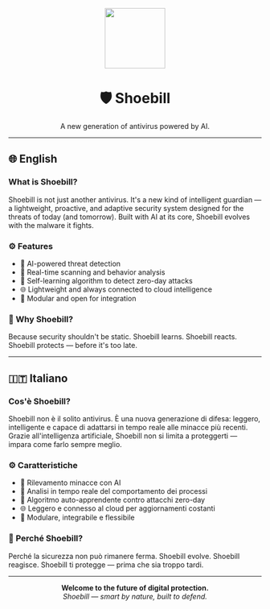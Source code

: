 <p align="center">
  <img src="https://cdn.discordapp.com/attachments/839189307637497890/1375898310732288100/Shoebill.png?ex=68335ca8&is=68320b28&hm=27a1b5aed593e4183bef168fa747788fc9fb04adc4122dbefd9ec4b3c48690d1&" width="120" />
</p>

<h1 align="center">🛡️ Shoebill</h1>
<p align="center">A new generation of antivirus powered by AI.</p>

---

## 🌐 English

### What is Shoebill?

Shoebill is not just another antivirus. It's a new kind of intelligent guardian — a lightweight, proactive, and adaptive security system designed for the threats of today (and tomorrow). Built with AI at its core, Shoebill evolves with the malware it fights.

### ⚙️ Features

- 🤖 AI-powered threat detection
- 🔄 Real-time scanning and behavior analysis
- 🧠 Self-learning algorithm to detect zero-day attacks
- 🌐 Lightweight and always connected to cloud intelligence
- 🧩 Modular and open for integration

### 🚀 Why Shoebill?

Because security shouldn't be static. Shoebill learns. Shoebill reacts. Shoebill protects — before it's too late.

---

## 🇮🇹 Italiano

### Cos'è Shoebill?

Shoebill non è il solito antivirus. È una nuova generazione di difesa: leggero, intelligente e capace di adattarsi in tempo reale alle minacce più recenti. Grazie all'intelligenza artificiale, Shoebill non si limita a proteggerti — impara come farlo sempre meglio.

### ⚙️ Caratteristiche

- 🤖 Rilevamento minacce con AI
- 🔄 Analisi in tempo reale del comportamento dei processi
- 🧠 Algoritmo auto-apprendente contro attacchi zero-day
- 🌐 Leggero e connesso al cloud per aggiornamenti costanti
- 🧩 Modulare, integrabile e flessibile

### 🚀 Perché Shoebill?

Perché la sicurezza non può rimanere ferma. Shoebill evolve. Shoebill reagisce. Shoebill ti protegge — prima che sia troppo tardi.

---

<p align="center">
  <b>Welcome to the future of digital protection.</b><br/>
  <i>Shoebill — smart by nature, built to defend.</i>
</p>
